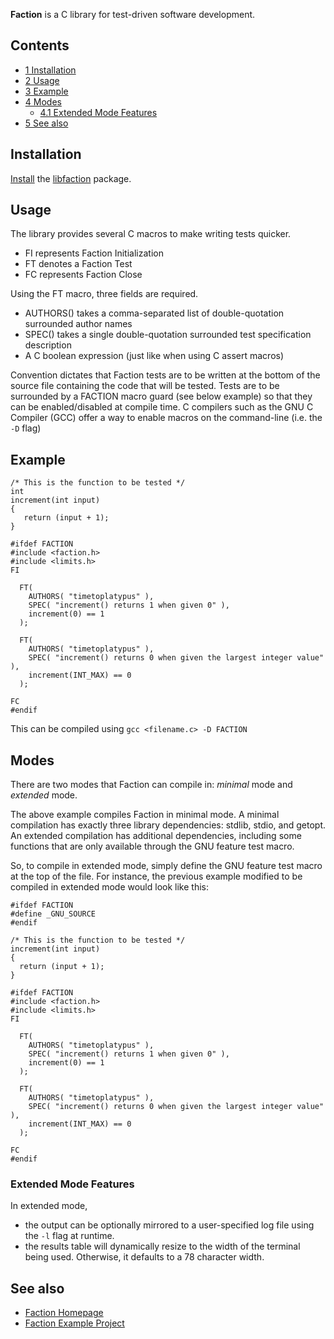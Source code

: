**Faction** is a C library for test-driven software development.

## Contents

*   [1 Installation](#Installation)
*   [2 Usage](#Usage)
*   [3 Example](#Example)
*   [4 Modes](#Modes)
    *   [4.1 Extended Mode Features](#Extended_Mode_Features)
*   [5 See also](#See_also)

## Installation

[Install](/index.php/Install "Install") the [libfaction](https://aur.archlinux.org/packages/libfaction/) package.

## Usage

The library provides several C macros to make writing tests quicker.

*   FI represents Faction Initialization
*   FT denotes a Faction Test
*   FC represents Faction Close

Using the FT macro, three fields are required.

*   AUTHORS() takes a comma-separated list of double-quotation surrounded author names
*   SPEC() takes a single double-quotation surrounded test specification description
*   A C boolean expression (just like when using C assert macros)

Convention dictates that Faction tests are to be written at the bottom of the source file containing the code that will be tested. Tests are to be surrounded by a FACTION macro guard (see below example) so that they can be enabled/disabled at compile time. C compilers such as the GNU C Compiler (GCC) offer a way to enable macros on the command-line (i.e. the `-D` flag)

## Example

```
/* This is the function to be tested */
int
increment(int input)
{
   return (input + 1);
}

#ifdef FACTION
#include <faction.h>
#include <limits.h>
FI

  FT(
    AUTHORS( "timetoplatypus" ),
    SPEC( "increment() returns 1 when given 0" ),
    increment(0) == 1
  );

  FT(
    AUTHORS( "timetoplatypus" ),
    SPEC( "increment() returns 0 when given the largest integer value" ),
    increment(INT_MAX) == 0
  );

FC
#endif

```

This can be compiled using `gcc <filename.c> -D FACTION`

## Modes

There are two modes that Faction can compile in: *minimal* mode and *extended* mode.

The above example compiles Faction in minimal mode. A minimal compilation has exactly three library dependencies: stdlib, stdio, and getopt. An extended compilation has additional dependencies, including some functions that are only available through the GNU feature test macro.

So, to compile in extended mode, simply define the GNU feature test macro at the top of the file. For instance, the previous example modified to be compiled in extended mode would look like this:

```
#ifdef FACTION
#define _GNU_SOURCE
#endif
```

```
/* This is the function to be tested */
increment(int input)
{
  return (input + 1);
}

#ifdef FACTION
#include <faction.h>
#include <limits.h>
FI

  FT(
    AUTHORS( "timetoplatypus" ),
    SPEC( "increment() returns 1 when given 0" ),
    increment(0) == 1
  );

  FT(
    AUTHORS( "timetoplatypus" ),
    SPEC( "increment() returns 0 when given the largest integer value" ),
    increment(INT_MAX) == 0
  );

FC
#endif
```

### Extended Mode Features

In extended mode,

*   the output can be optionally mirrored to a user-specified log file using the `-l` flag at runtime.
*   the results table will dynamically resize to the width of the terminal being used. Otherwise, it defaults to a 78 character width.

## See also

*   [Faction Homepage](https://timetoplatypus.com/static/faction/index.html)
*   [Faction Example Project](https://git.timetoplatypus.com/timetoplatypus/three_b)
